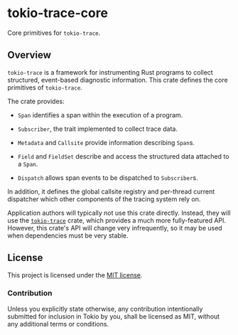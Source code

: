 # tokio-trace-core

Core primitives for `tokio-trace`.

## Overview

`tokio-trace` is a framework for instrumenting Rust programs to collect
structured, event-based diagnostic information. This crate defines the core
primitives of `tokio-trace`.

The crate provides:

* `Span` identifies a span within the execution of a program.

* `Subscriber`, the trait implemented to collect trace data.

* `Metadata` and `Callsite` provide information describing `Span`s.

* `Field` and `FieldSet` describe and access the structured data attached to a
  `Span`.

* `Dispatch` allows span events to be dispatched to `Subscriber`s.

In addition, it defines the global callsite registry and per-thread current
dispatcher which other components of the tracing system rely on.

Application authors will typically not use this crate directly. Instead, they
will use the [`tokio-trace`] crate, which provides a much more fully-featured
API. However, this crate's API will change very infrequently, so it may be used
when dependencies must be very stable.

[`tokio-trace`]: ../

## License

This project is licensed under the [MIT license](LICENSE).

### Contribution

Unless you explicitly state otherwise, any contribution intentionally submitted
for inclusion in Tokio by you, shall be licensed as MIT, without any additional
terms or conditions.
